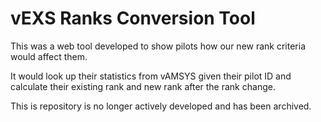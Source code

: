# vEXS Ranks Conversion Tool
This was a web tool developed to show pilots how our new rank criteria would affect them.

It would look up their statistics from vAMSYS given their pilot ID and calculate their existing rank and new rank after the rank change.

This is repository is no longer actively developed and has been archived.
